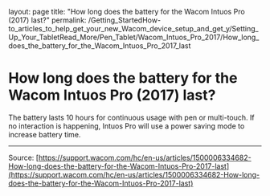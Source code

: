 layout: page
title: "How long does the battery for the Wacom Intuos Pro (2017) last?"
permalink: /Getting_StartedHow-to_articles_to_help_get_your_new_Wacom_device_setup_and_get_y/Setting_Up_Your_TabletRead_More/Pen_Tablet/Wacom_Intuos_Pro_2017/How_long_does_the_battery_for_the_Wacom_Intuos_Pro_2017_last

# How long does the battery for the Wacom Intuos Pro (2017) last?

The battery lasts 10 hours for continuous usage with pen or multi-touch. If no interaction is happening, Intuos Pro will use a power saving mode to increase battery time.

---
Source: [https://support.wacom.com/hc/en-us/articles/1500006334682-How-long-does-the-battery-for-the-Wacom-Intuos-Pro-2017-last](https://support.wacom.com/hc/en-us/articles/1500006334682-How-long-does-the-battery-for-the-Wacom-Intuos-Pro-2017-last)
